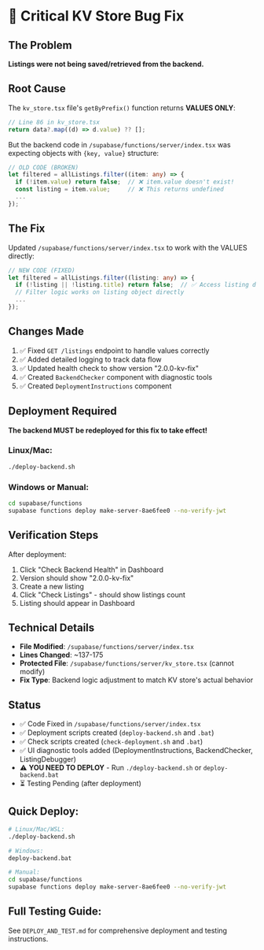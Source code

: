# 🐛 Critical KV Store Bug Fix

## The Problem
**Listings were not being saved/retrieved from the backend.**

## Root Cause
The `kv_store.tsx` file's `getByPrefix()` function returns **VALUES ONLY**:
```typescript
// Line 86 in kv_store.tsx
return data?.map((d) => d.value) ?? [];
```

But the backend code in `/supabase/functions/server/index.tsx` was expecting objects with `{key, value}` structure:
```typescript
// OLD CODE (BROKEN)
let filtered = allListings.filter((item: any) => {
  if (!item.value) return false;  // ❌ item.value doesn't exist!
  const listing = item.value;     // ❌ This returns undefined
  ...
});
```

## The Fix
Updated `/supabase/functions/server/index.tsx` to work with the VALUES directly:
```typescript
// NEW CODE (FIXED)
let filtered = allListings.filter((listing: any) => {
  if (!listing || !listing.title) return false;  // ✅ Access listing directly
  // Filter logic works on listing object directly
  ...
});
```

## Changes Made
1. ✅ Fixed `GET /listings` endpoint to handle values correctly
2. ✅ Added detailed logging to track data flow
3. ✅ Updated health check to show version "2.0.0-kv-fix"
4. ✅ Created `BackendChecker` component with diagnostic tools
5. ✅ Created `DeploymentInstructions` component

## Deployment Required
**The backend MUST be redeployed for this fix to take effect!**

### Linux/Mac:
```bash
./deploy-backend.sh
```

### Windows or Manual:
```bash
cd supabase/functions
supabase functions deploy make-server-8ae6fee0 --no-verify-jwt
```

## Verification Steps
After deployment:
1. Click "Check Backend Health" in Dashboard
2. Version should show "2.0.0-kv-fix"
3. Create a new listing
4. Click "Check Listings" - should show listings count
5. Listing should appear in Dashboard

## Technical Details
- **File Modified**: `/supabase/functions/server/index.tsx`
- **Lines Changed**: ~137-175
- **Protected File**: `/supabase/functions/server/kv_store.tsx` (cannot modify)
- **Fix Type**: Backend logic adjustment to match KV store's actual behavior

## Status
- ✅ Code Fixed in `/supabase/functions/server/index.tsx`
- ✅ Deployment scripts created (`deploy-backend.sh` and `.bat`)
- ✅ Check scripts created (`check-deployment.sh` and `.bat`)
- ✅ UI diagnostic tools added (DeploymentInstructions, BackendChecker, ListingDebugger)
- ⚠️ **YOU NEED TO DEPLOY** - Run `./deploy-backend.sh` or `deploy-backend.bat`
- ⏳ Testing Pending (after deployment)

## Quick Deploy:
```bash
# Linux/Mac/WSL:
./deploy-backend.sh

# Windows:
deploy-backend.bat

# Manual:
cd supabase/functions
supabase functions deploy make-server-8ae6fee0 --no-verify-jwt
```

## Full Testing Guide:
See `DEPLOY_AND_TEST.md` for comprehensive deployment and testing instructions.
